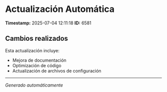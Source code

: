 # Actualización Automática

**Timestamp:** 2025-07-04 12:11:18
**ID:** 6581

## Cambios realizados

Esta actualización incluye:
- Mejora de documentación
- Optimización de código
- Actualización de archivos de configuración

---
*Generado automáticamente*

